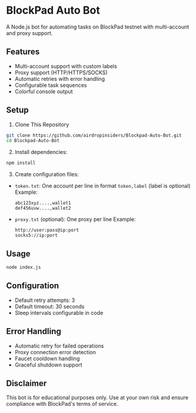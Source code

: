 # BlockPad Auto Bot

A Node.js bot for automating tasks on BlockPad testnet with multi-account and proxy support.

## Features
- Multi-account support with custom labels
- Proxy support (HTTP/HTTPS/SOCKS)
- Automatic retries with error handling
- Configurable task sequences
- Colorful console output

## Setup
1. Clone This Repository
```bash
git clone https://github.com/airdropinsiders/Blockpad-Auto-Bot.git
cd Blockpad-Auto-Bot
```

2. Install dependencies:
```bash
npm install
```

3. Create configuration files:
- `token.txt`: One account per line in format `token,label` (label is optional)
  Example:
  ```
  abc123xyz....,wallet1
  def456uvw....,wallet2
  ```
- `proxy.txt` (optional): One proxy per line
  Example:
  ```
  http://user:pass@ip:port
  socks5://ip:port
  ```

## Usage
```bash
node index.js
```

## Configuration
- Default retry attempts: 3
- Default timeout: 30 seconds
- Sleep intervals configurable in code

## Error Handling
- Automatic retry for failed operations
- Proxy connection error detection
- Faucet cooldown handling
- Graceful shutdown support

## Disclaimer
This bot is for educational purposes only. Use at your own risk and ensure compliance with BlockPad's terms of service.
